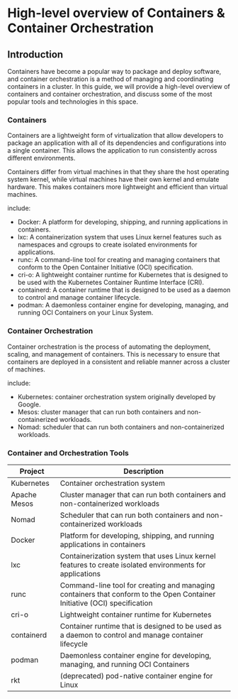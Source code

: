 
# High-level overview of Containers & Container Orchestration

## Introduction

Containers have become a popular way to package and deploy software, and container orchestration is a method of managing and coordinating containers in a cluster. In this guide, we will provide a high-level overview of containers and container orchestration, and discuss some of the most popular tools and technologies in this space.

### Containers

Containers are a lightweight form of virtualization that allow developers to package an application with all of its dependencies and configurations into a single container. This allows the application to run consistently across different environments.

Containers differ from virtual machines in that they share the host operating system kernel, while virtual machines have their own kernel and emulate hardware. This makes containers more lightweight and efficient than virtual machines.

include:

-   Docker: A platform for developing, shipping, and running applications in containers.
-   lxc: A containerization system that uses Linux kernel features such as namespaces and cgroups to create isolated environments for applications.
-   runc: A command-line tool for creating and managing containers that conform to the Open Container Initiative (OCI) specification.
-   cri-o: A lightweight container runtime for Kubernetes that is designed to be used with the Kubernetes Container Runtime Interface (CRI).
-   containerd: A container runtime that is designed to be used as a daemon to control and manage container lifecycle.
-   podman: A daemonless container engine for developing, managing, and running OCI Containers on your Linux System.

### Container Orchestration

Container orchestration is the process of automating the deployment, scaling, and management of containers. This is necessary to ensure that containers are deployed in a consistent and reliable manner across a cluster of machines.

include:

-   Kubernetes: container orchestration system originally developed by Google.
-   Mesos: cluster manager that can run both containers and non-containerized workloads.
-   Nomad: scheduler that can run both containers and non-containerized workloads.

### Container and Orchestration Tools

|Project|Description|
|-|-|
|Kubernetes| Container orchestration system|
|Apache Mesos|Cluster manager that can run both containers and non-containerized workloads|
|Nomad|Scheduler that can run both containers and non-containerized workloads|
|Docker|Platform for developing, shipping, and running applications in containers|
|lxc|Containerization system that uses Linux kernel features to create isolated environments for applications|
|runc|Command-line tool for creating and managing containers that conform to the Open Container Initiative (OCI) specification|
|cri-o|Lightweight container runtime for Kubernetes|
|containerd|Container runtime that is designed to be used as a daemon to control and manage container lifecycle|
|podman|Daemonless container engine for developing, managing, and running OCI Containers|
|rkt|(deprecated) pod-native container engine for Linux|
